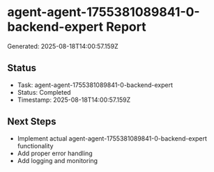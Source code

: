# agent-agent-1755381089841-0-backend-expert Report

Generated: 2025-08-18T14:00:57.159Z

## Status
- Task: agent-agent-1755381089841-0-backend-expert
- Status: Completed
- Timestamp: 2025-08-18T14:00:57.159Z

## Next Steps
- Implement actual agent-agent-1755381089841-0-backend-expert functionality
- Add proper error handling
- Add logging and monitoring
